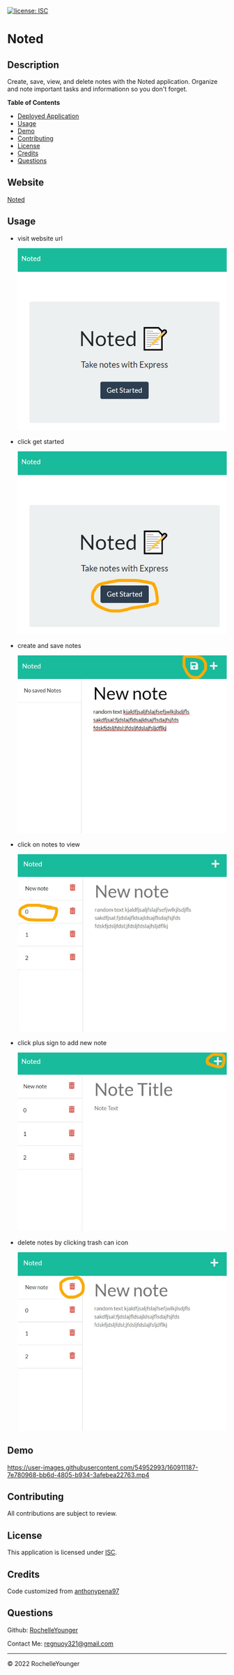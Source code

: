   [![license: ISC](https://img.shields.io/badge/License-ISC-lightblue)](https://opensource.org/licenses/ISC)
  
# Noted

## Description

Create, save, view, and delete notes with the Noted application. Organize and note important tasks and informationn so you don't forget.


**Table of Contents**

  * [Deployed Application](#website)
  * [Usage](#usage)
  * [Demo](#demo)
  * [Contributing](#contributing)
  * [License](#license)
  * [Credits](#credits)
  * [Questions](#questions)


## Website

[Noted](https://stormy-ravine-87920.herokuapp.com)


## Usage

 - visit website url

    ![website homepage ](./assets/images/img0.png)

 - click get started

    ![click get started ](./assets/images/img1.jpg)

 - create and save notes

    ![create and save note](./assets/images/img2.jpg)

 - click on notes to view

    ![view selected note](./assets/images/img3.jpg)

 - click plus sign to add new note
    
    ![click plus sign to add new note ](./assets/images/img4.jpg)

 - delete notes by clicking trash can icon
 
    ![click trash icon to delete note ](./assets/images/img5.jpg)

## Demo

https://user-images.githubusercontent.com/54952993/160911187-7e780968-bb6d-4805-b934-3afebea22763.mp4


## Contributing

All contributions are subject to review.


## License
  
This application is licensed under [ISC](https://opensource.org/licenses/ISC).


## Credits
  
Code customized from [anthonypena97](https://github.com/anthonypena97/note-taker)


## Questions

Github: [RochelleYounger](https://github.com/RochelleYounger)

Contact Me: [regnuoy321@gmail.com](mailto:regnuoy321@gmail.com)

---
© 2022 RochelleYounger
